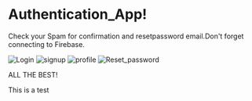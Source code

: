 # Authentication_App!
Check your Spam for confirmation and resetpassword email.Don't forget connecting to Firebase.

![Login](https://user-images.githubusercontent.com/103527335/177525661-789eb3d9-9a83-4bea-b5bc-4c3b328e64bf.jpeg)
![signup](https://user-images.githubusercontent.com/103527335/177526208-f37fc155-9184-4947-8f37-6e7e52097e05.jpeg)
![profile](https://user-images.githubusercontent.com/103527335/177525769-38b254b3-5691-48ad-bd72-83addb9a6d67.jpeg)
![Reset_password](https://user-images.githubusercontent.com/103527335/177525804-9647cd3d-3e54-4f92-95cb-86d001d44ed0.jpeg)

ALL THE BEST!

This is a test
